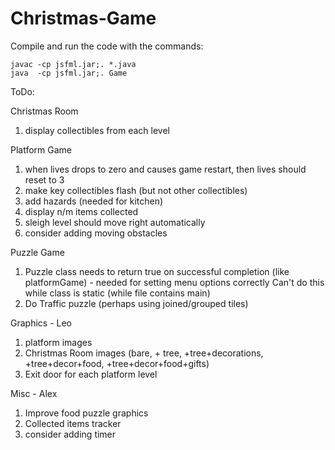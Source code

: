 # Christmas-Game

Compile and run the code with the commands:

	javac -cp jsfml.jar;. *.java
	java  -cp jsfml.jar;. Game

ToDo:

Christmas Room
1. display collectibles from each level

Platform Game
1. when lives drops to zero and causes game restart, then lives should reset to 3
2. make key collectibles flash (but not other collectibles)
3. add hazards (needed for kitchen)
4. display n/m items collected
5. sleigh level should move right automatically
6. consider adding moving obstacles

Puzzle Game
1. Puzzle class needs to return true on successful completion (like platformGame) - 
   needed for setting menu options correctly
   Can't do this while class is static (while file contains main)
2. Do Traffic puzzle (perhaps using joined/grouped tiles)

Graphics - Leo
1. platform images
2. Christmas Room images (bare, + tree, +tree+decorations, +tree+decor+food, +tree+decor+food+gifts)
3. Exit door for each platform level

Misc - Alex
1. Improve food puzzle graphics
2. Collected items tracker
3. consider adding timer

